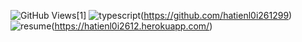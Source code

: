 ![GitHub Views](https://komarev.com/ghpvc/?username=natterstefan&color=FAC151)[1]
![typescript](https://img.shields.io/badge/TypeScript-Fan-FAC151.svg?logo=typescript&logoWidth=20)(https://github.com/hatienl0i261299)
![resume](https://img.shields.io/badge/Blogger-Follow%20Me-FAC151.svg?logo=hashnode&logoWidth=20)(https://hatienl0i2612.herokuapp.com/)
